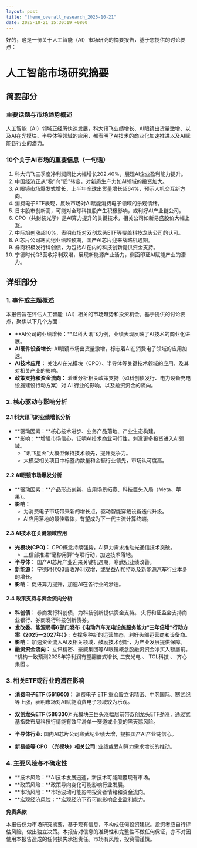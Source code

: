 ```yaml
---
layout: post
title: "theme_overall_research_2025-10-21"
date: 2025-10-21 15:30:19 +0800
---
```


好的，这是一份关于人工智能（AI）市场研究的摘要报告，基于您提供的讨论要点：

# 人工智能市场研究摘要

## 简要部分

### 主要话题与市场趋势概述

人工智能（AI）领域正经历快速发展，科大讯飞业绩增长、AI眼镜出货量激增、以及AI在光模块、半导体等领域的应用，都表明了AI技术的商业化加速推进以及AI赋能各行业的潜力。

### 10个关于AI市场的重要信息（一句话）

1.  科大讯飞三季度净利润同比大幅增长202.40%，展现AI企业盈利能力提升。
2.  中国经济正从“稳”向"质"转变，对新质生产力如AI领域的投资加大。
3.  AI眼镜市场爆发式增长，上半年全球出货量增长超64%，预示人机交互新方向。
4.  消费电子ETF表现，反映市场对AI赋能消费电子领域的乐观情绪。
5.  日本股市创新高，可能对全球科技股产生积极影响，或利好AI产业链公司。
6.  CPO（共封装光学）是AI算力提升的关键技术，相关公司如新易盛股价大幅上涨。
7.  中际旭创涨超10%，表明市场对双创龙头ETF等覆盖科技龙头公司的认可。
8.  AI芯片公司寒武纪业绩超预期，国产AI芯片迎来战略机遇期。
9.  券商积极发行科创债，为包括AI在内的科技创新提供资金支持。
10. 宁德时代Q3营收净利双增，展现新能源产业活力，侧面印证AI赋能产业的潜力。

## 详细部分

### 1. 事件或主题概述

本报告旨在评估人工智能（AI）相关的市场趋势和投资机会。基于提供的讨论要点，聚焦以下几个方面：
*   **AI公司的业绩增长：**以科大讯飞为例，业绩表现反映了AI技术的商业化进展。
*   **AI硬件设备增长:** AI眼镜市场出货量激增，标志着AI在消费电子领域的应用加速。
*   **AI技术应用：** 关注AI在光模块（CPO）、半导体等关键技术领域的应用，及其对相关产业的影响。
*   **政策支持和资金流向：** 着重分析相关政策支持（如科创债发行、电力设备充电设施建设行动方案）对 AI 行业的影响，以及融资资金的流向。

### 2. 核心驱动与影响分析

#### 2.1 科大讯飞的业绩增长分析
*   **驱动因素：**核心技术进步、业务产品落地、产业生态构建。
*   **影响：**增强市场信心，证明AI技术商业可行性，刺激更多投资进入AI领域。
    *   "讯飞星火"大模型保持技术领先，提升竞争力。
    *   大模型相关项目中标签约数量和金额行业领先，市场认可度高。

#### 2.2 AI眼镜市场爆发分析
*   **驱动因素：**产品形态创新、应用场景拓宽、科技巨头入局（Meta、苹果）。
*   **影响：**
    *   为消费电子市场带来新的增长点，驱动智能穿戴设备迭代升级。
    *   AI应用落地的最佳载体，有望成为下一代主流计算终端。

#### 2.3 AI技术在关键领域应用
*   **光模块(CPO)：**  CPO概念持续强势，AI算力需求推动光通信技术突破。
    *   工信部推进“毫秒用算”专项行动，加速技术落地。
*   **半导体：** 国产AI芯片产业迎来关键机遇期，寒武纪业绩改善。
*   **新能源：** 宁德时代Q3营收净利双增，或受益AI加持以及新能源汽车行业本身的增长。
*   **影响：** 促进算力提升，加速AI在各行业的渗透。

#### 2.4 政策支持与资金流向分析
*   **科创债：** 券商发行科创债，为科技创新提供资金支持。
    央行和证监会支持商业银行、券商发行科技创新债券。
*   **发改委、能源局等6部门发布《电动汽车充电设施服务能力“三年倍增”行动方案（2025—2027年）》:** 支撑多种新的运营生态，利好头部运营商和设备商。
*    **影响：** 加速资金流入AI及相关领域，鼓励技术创新，为产业发展提供保障。
*   **融资资金流向：** 立讯精密、豪威集团等AI眼镜概念股融资资金净买入额居前。
    *机构一致预测2025年净利润有望翻倍式增长, 三安光电 、 TCL科技 、 齐心集团 。

### 3. 相关ETF或行业的潜在影响

*   **消费电子ETF (561600)：** 消费电子 ETF  重仓股立讯精密、中芯国际、寒武纪等上涨，表明市场对AI赋能消费电子领域较为乐观。
*    **双创龙头ETF (588330):**  光模块三巨头涨幅居前带双创龙头ETF劲涨，通过宽基指数布局科技行情能有效平滑单一赛道或个股的黑天鹅风险。
     
*   **半导体行业:**  国内AI芯片公司寒武纪业绩大增，提振国产AI产业链信心。
*    **新易盛等 CPO （光模块）相关公司:**  业绩或受AI算力需求增长的推动。

### 4. 主要风险与不确定性

*   **技术风险：**AI技术发展迅速，新技术可能颠覆现有市场。
*   **政策风险：**政策导向变化可能影响行业发展。
*   **市场风险：**市场波动可能影响投资者情绪和资金流向。
*   **宏观经济风险：**宏观经济下行可能影响企业盈利能力。

**免责条款**

本报告仅为市场研究摘要，基于现有信息，不构成任何投资建议。投资者应自行评估风险，做出独立决策。本报告对信息的准确性和完整性不做任何保证，亦不对因使用本报告造成的任何损失承担责任。市场有风险，投资需谨慎。